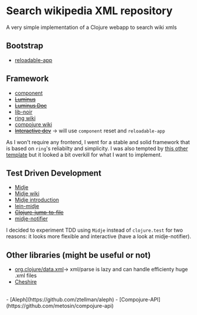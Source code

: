 # Search wikipedia XML repository #
A very simple implementation of a Clojure webapp to search wiki xmls


## Bootstrap
- [reloadable-app](https://github.com/mowat27/reloadable-app)

## Framework
- [component](https://github.com/stuartsierra/component)
-  <del>[Luminus](http://www.luminusweb.net)</del>
-  <del>[Luminus Doc](http://www.luminusweb.net/docs)</del>
- [lib-noir](https://github.com/noir-clojure/lib-noir)
- [ring wiki](https://github.com/ring-clojure/ring/wiki)
- [compojure wiki](https://github.com/weavejester/compojure/wiki)
- <del>[Interactive dev](https://github.com/ring-clojure/ring/wiki/Interactive-Development)</del> -> will use ```component``` reset and ```reloadable-app```

As I won't require any frontend, I went for a stable and solid framework that is based on ```ring```'s reliabilty and simplicity.
I was also tempted by [this other template](https://github.com/borkdude/lein-new-liberagent) but it looked a bit overkill for what I want to implement.

## Test Driven Development
- [Midje](https://github.com/marick/Midje)
- [Midje wiki](https://github.com/marick/Midje/wiki)
- [Midje introduction](https://github.com/marick/Midje/wiki/A-tutorial-introduction)
- [lein-midje](https://github.com/marick/lein-midje)
- <del>[Clojure-jump-to-file](https://github.com/marick/Midje/wiki/Clojure-jump-to-file)</del>
- [midje-notifier](https://github.com/glittershark/midje-notifier)

I decided to experiment TDD using ```Midje``` instead of ```clojure.test``` for two reasons: it looks more flexible and interactive (have a look at midje-notifier). 

## Other libraries (might be useful or not)
- [org.clojure/data.xml](https://github.com/clojure/data.xml)-> xml/parse is lazy and can handle efficienty huge .xml files
- [Cheshire](https://github.com/dakrone/cheshire)
<br>
- [Aleph](https://github.com/ztellman/aleph)
- [Compojure-API](https://github.com/metosin/compojure-api)

